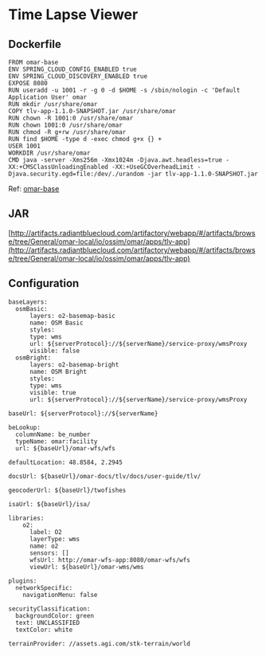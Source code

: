 # Time Lapse Viewer

## Dockerfile
```
FROM omar-base
ENV SPRING_CLOUD_CONFIG_ENABLED true
ENV SPRING_CLOUD_DISCOVERY_ENABLED true
EXPOSE 8080
RUN useradd -u 1001 -r -g 0 -d $HOME -s /sbin/nologin -c 'Default Application User' omar
RUN mkdir /usr/share/omar
COPY tlv-app-1.1.0-SNAPSHOT.jar /usr/share/omar
RUN chown -R 1001:0 /usr/share/omar
RUN chown 1001:0 /usr/share/omar
RUN chmod -R g+rw /usr/share/omar
RUN find $HOME -type d -exec chmod g+x {} +
USER 1001
WORKDIR /usr/share/omar
CMD java -server -Xms256m -Xmx1024m -Djava.awt.headless=true -XX:+CMSClassUnloadingEnabled -XX:+UseGCOverheadLimit -Djava.security.egd=file:/dev/./urandom -jar tlv-app-1.1.0-SNAPSHOT.jar
```
Ref: [omar-base](../../../omar-base/docs/install-guide/omar-base/)

## JAR
[http://artifacts.radiantbluecloud.com/artifactory/webapp/#/artifacts/browse/tree/General/omar-local/io/ossim/omar/apps/tlv-app](http://artifacts.radiantbluecloud.com/artifactory/webapp/#/artifacts/browse/tree/General/omar-local/io/ossim/omar/apps/tlv-app)

## Configuration

```
baseLayers:
  osmBasic:
      layers: o2-basemap-basic
      name: OSM Basic
      styles:
      type: wms
      url: ${serverProtocol}://${serverName}/service-proxy/wmsProxy
      visible: false
  osmBright:
      layers: o2-basemap-bright
      name: OSM Bright
      styles:
      type: wms
      visible: true
      url: ${serverProtocol}://${serverName}/service-proxy/wmsProxy

baseUrl: ${serverProtocol}://${serverName}

beLookup:
  columnName: be_number
  typeName: omar:facility
  url: ${baseUrl}/omar-wfs/wfs

defaultLocation: 48.8584, 2.2945

docsUrl: ${baseUrl}/omar-docs/tlv/docs/user-guide/tlv/

geocoderUrl: ${baseUrl}/twofishes

isaUrl: ${baseUrl}/isa/

libraries:
    o2:
      label: O2
      layerType: wms
      name: o2
      sensors: []
      wfsUrl: http://omar-wfs-app:8080/omar-wfs/wfs
      viewUrl: ${baseUrl}/omar-wms/wms

plugins:
  networkSpecific:
    navigationMenu: false

securityClassification:
  backgroundColor: green
  text: UNCLASSIFIED
  textColor: white

terrainProvider: //assets.agi.com/stk-terrain/world
```
